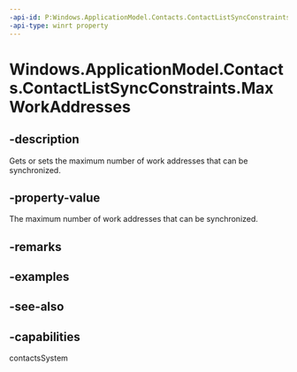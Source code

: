 ```yaml
---
-api-id: P:Windows.ApplicationModel.Contacts.ContactListSyncConstraints.MaxWorkAddresses
-api-type: winrt property
---
```


<!-- Property syntax
public Windows.Foundation.IReference<int> MaxWorkAddresses { get;  set; }
-->

# Windows.ApplicationModel.Contacts.ContactListSyncConstraints.MaxWorkAddresses

## -description
Gets or sets the maximum number of work addresses that can be synchronized.

## -property-value
The maximum number of work addresses that can be synchronized.

## -remarks

## -examples

## -see-also

## -capabilities
contactsSystem
